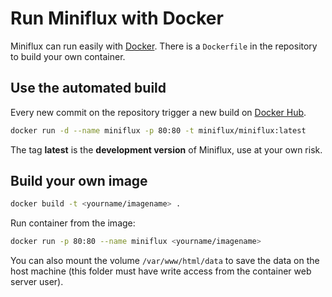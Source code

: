 Run Miniflux with Docker
========================

Miniflux can run easily with [Docker](https://www.docker.com).
There is a `Dockerfile` in the repository to build your own container.

Use the automated build
-----------------------

Every new commit on the repository trigger a new build on [Docker Hub](https://registry.hub.docker.com/u/miniflux/miniflux/).

```bash
docker run -d --name miniflux -p 80:80 -t miniflux/miniflux:latest
```

The tag **latest** is the **development version** of Miniflux, use at your own risk.

Build your own image
--------------------

```bash
docker build -t <yourname/imagename> .
```

Run container from the image:

```bash
docker run -p 80:80 --name miniflux <yourname/imagename>
```

You can also mount the volume `/var/www/html/data` to save the data on the host machine (this folder must have write access from the container web server user).
